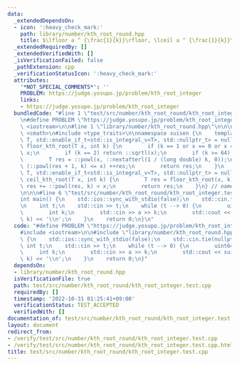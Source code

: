 ```yaml
---
data:
  _extendedDependsOn:
  - icon: ':heavy_check_mark:'
    path: library/number/kth_root_round.hpp
    title: $\lfloor a ^ {\frac{1}{k}}\rfloor, \lceil a ^ {\frac{1}{k}}\rceil$
  _extendedRequiredBy: []
  _extendedVerifiedWith: []
  _isVerificationFailed: false
  _pathExtension: cpp
  _verificationStatusIcon: ':heavy_check_mark:'
  attributes:
    '*NOT_SPECIAL_COMMENTS*': ''
    PROBLEM: https://judge.yosupo.jp/problem/kth_root_integer
    links:
    - https://judge.yosupo.jp/problem/kth_root_integer
  bundledCode: "#line 1 \"test/src/number/kth_root_round/kth_root_integer.test.cpp\"\
    \n#define PROBLEM \"https://judge.yosupo.jp/problem/kth_root_integer\"\n\n#include\
    \ <iostream>\n\n#line 1 \"library/number/kth_root_round.hpp\"\n\n\n\n#include\
    \ <cmath>\n#include <type_traits>\n\nnamespace suisen {\n    template <typename\
    \ T, std::enable_if_t<std::is_integral_v<T>, std::nullptr_t> = nullptr>\n    T\
    \ floor_kth_root(T x, int k) {\n        if (k == 1 or x == 0 or x == 1) return\
    \ x;\n        if (k == 2) return ::sqrtl(x);\n        if (k >= 64) return 1;\n\
    \        T res = ::powl(x, ::nextafterl(1 / (long double) k, 0));\n        while\
    \ (::powl(res + 1, k) <= x) ++res;\n        return res;\n    }\n    template <typename\
    \ T, std::enable_if_t<std::is_integral_v<T>, std::nullptr_t> = nullptr>\n    T\
    \ ceil_kth_root(T x, int k) {\n        T res = floor_kth_root(x, k);\n       \
    \ res += ::powl(res, k) < x;\n        return res;\n    }\n} // namespace suisen\n\
    \n\n\n#line 6 \"test/src/number/kth_root_round/kth_root_integer.test.cpp\"\n\n\
    int main() {\n    std::ios::sync_with_stdio(false);\n    std::cin.tie(nullptr);\n\
    \n    int t;\n    std::cin >> t;\n    while (t --> 0) {\n        uint64_t a;\n\
    \        int k;\n        std::cin >> a >> k;\n        std::cout << suisen::floor_kth_root(a,\
    \ k) << '\\n';\n    }\n    return 0;\n}\n"
  code: "#define PROBLEM \"https://judge.yosupo.jp/problem/kth_root_integer\"\n\n\
    #include <iostream>\n\n#include \"library/number/kth_root_round.hpp\"\n\nint main()\
    \ {\n    std::ios::sync_with_stdio(false);\n    std::cin.tie(nullptr);\n\n   \
    \ int t;\n    std::cin >> t;\n    while (t --> 0) {\n        uint64_t a;\n   \
    \     int k;\n        std::cin >> a >> k;\n        std::cout << suisen::floor_kth_root(a,\
    \ k) << '\\n';\n    }\n    return 0;\n}"
  dependsOn:
  - library/number/kth_root_round.hpp
  isVerificationFile: true
  path: test/src/number/kth_root_round/kth_root_integer.test.cpp
  requiredBy: []
  timestamp: '2022-10-31 01:25:41+09:00'
  verificationStatus: TEST_ACCEPTED
  verifiedWith: []
documentation_of: test/src/number/kth_root_round/kth_root_integer.test.cpp
layout: document
redirect_from:
- /verify/test/src/number/kth_root_round/kth_root_integer.test.cpp
- /verify/test/src/number/kth_root_round/kth_root_integer.test.cpp.html
title: test/src/number/kth_root_round/kth_root_integer.test.cpp
---
```


